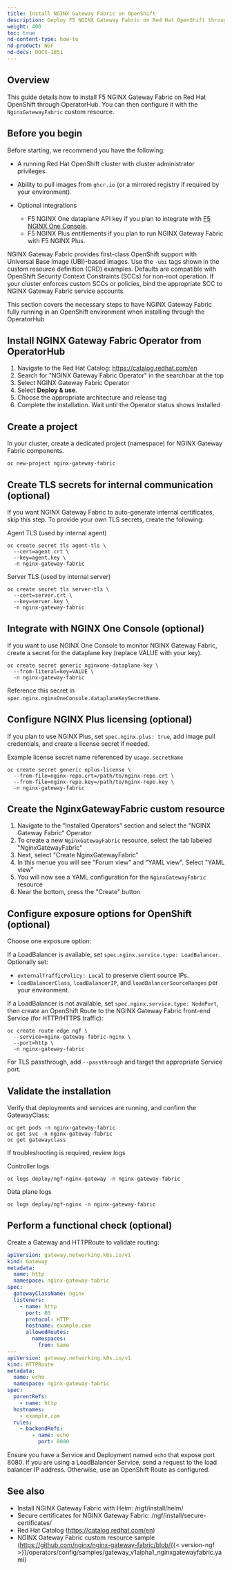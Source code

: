```yaml
---
title: Install NGINX Gateway Fabric on OpenShift
description: Deploy F5 NGINX Gateway Fabric on Red Hat OpenShift through OperatorHub and configure it using the NginxGatewayFabric custom resource.
weight: 400
toc: true
nd-content-type: how-to
nd-product: NGF
nd-docs: DOCS-1851
---
```


## Overview

This guide details how to install F5 NGINX Gateway Fabric on Red Hat OpenShift through OperatorHub. You can then configure it with the `NginxGatewayFabric` custom resource.

## Before you begin

Before starting, we recommend you have the following:

- A running Red Hat OpenShift cluster with cluster administrator privileges.
- Ability to pull images from `ghcr.io` (or a mirrored registry if required by your environment).

- Optional integrations
  - F5 NGINX One dataplane API key if you plan to integrate with [F5 NGINX One Console](https://docs.nginx.com/nginx-one/).
  - F5 NGINX Plus entitlements if you plan to run NGINX Gateway Fabric with F5 NGINX Plus.

NGINX Gateway Fabric provides first-class OpenShift support with Universal Base Image (UBI)-based images. Use the `-ubi` tags shown in the custom resource definition (CRD) examples. Defaults are compatible with OpenShift Security Context Constraints (SCCs) for non-root operation. If your cluster enforces custom SCCs or policies, bind the appropriate SCC to NGINX Gateway Fabric service accounts.

This section covers the necessary steps to have NGINX Gateway Fabric fully running in an OpenShift environment when installing through the OperatorHub

## Install NGINX Gateway Fabric Operator from OperatorHub

  1. Navigate to the Red Hat Catalog: https://catalog.redhat.com/en  
  1. Search for "NGINX Gateway Fabric Operator" in the searchbar at the top
  1. Select NGINX Gateway Fabric Operator
  1. Select **Deploy & use**. 
  1. Choose the appropriate architecture and release tag
  1. Complete the installation. Wait until the Operator status shows Installed

## Create a project

In your cluster, create a dedicated project (namespace) for NGINX Gateway Fabric components.

```shell
oc new-project nginx-gateway-fabric
```

## Create TLS secrets for internal communication (optional)

If you want NGINX Gateway Fabric to auto-generate internal certificates, skip this step. To provide your own TLS secrets, create the following:

Agent TLS (used by internal agent)

```shell
oc create secret tls agent-tls \
  --cert=agent.crt \
  --key=agent.key \
  -n nginx-gateway-fabric
```

Server TLS (used by internal server)

```shell
oc create secret tls server-tls \
  --cert=server.crt \
  --key=server.key \
  -n nginx-gateway-fabric
```

## Integrate with NGINX One Console (optional)

If you want to use NGINX One Console to monitor NGINX Gateway Fabric, create a secret for the dataplane key (replace VALUE with your key).

```shell
oc create secret generic nginxone-dataplane-key \
  --from-literal=key=VALUE \
  -n nginx-gateway-fabric
```

Reference this secret in `spec.nginx.nginxOneConsole.dataplaneKeySecretName`.

## Configure NGINX Plus licensing (optional)

If you plan to use NGINX Plus, set `spec.nginx.plus: true`, add image pull credentials, and create a license secret if needed.

Example license secret name referenced by `usage.secretName`

```shell
oc create secret generic nplus-license \
  --from-file=nginx-repo.crt=/path/to/nginx-repo.crt \
  --from-file=nginx-repo.key=/path/to/nginx-repo.key \
  -n nginx-gateway-fabric
```

## Create the NginxGatewayFabric custom resource

1. Navigate to the "Installed Operators" section and select the "NGINX Gateway Fabric" Operator
1. To create a new `NginxGatewayFabric` resource, select the tab labeled "NginxGatewayFabric"
1. Next, select "Create NginxGatewayFabric"
1. In this menue you will see "Forum view" and "YAML view". Select "YAML view"
1. You will now see a YAML configuration for the `NginxGatewayFabric` resource
1. Near the bottom, press the "Create" button

## Configure exposure options for OpenShift (optional)

Choose one exposure option:

If a LoadBalancer is available, set `spec.nginx.service.type: LoadBalancer`. Optionally set:

- `externalTrafficPolicy: Local` to preserve client source IPs.
- `loadBalancerClass`, `loadBalancerIP`, and `loadBalancerSourceRanges` per your environment.

If a LoadBalancer is not available, set `spec.nginx.service.type: NodePort`, then create an OpenShift Route to the NGINX Gateway Fabric front-end Service (for HTTP/HTTPS traffic):

```shell
oc create route edge ngf \
  --service=nginx-gateway-fabric-nginx \
  --port=http \
  -n nginx-gateway-fabric
```

For TLS passthrough, add `--passthrough` and target the appropriate Service port.

## Validate the installation

Verify that deployments and services are running, and confirm the GatewayClass:

```shell
oc get pods -n nginx-gateway-fabric
oc get svc -n nginx-gateway-fabric
oc get gatewayclass
```

If troubleshooting is required, review logs

Controller logs

```shell
oc logs deploy/ngf-nginx-gateway -n nginx-gateway-fabric
```

Data plane logs

```shell
oc logs deploy/ngf-nginx -n nginx-gateway-fabric
```

## Perform a functional check (optional)

Create a Gateway and HTTPRoute to validate routing:

```yaml
apiVersion: gateway.networking.k8s.io/v1
kind: Gateway
metadata:
  name: http
  namespace: nginx-gateway-fabric
spec:
  gatewayClassName: nginx
  listeners:
    - name: http
      port: 80
      protocol: HTTP
      hostname: example.com
      allowedRoutes:
        namespaces:
          from: Same
---
apiVersion: gateway.networking.k8s.io/v1
kind: HTTPRoute
metadata:
  name: echo
  namespace: nginx-gateway-fabric
spec:
  parentRefs:
    - name: http
  hostnames:
    - example.com
  rules:
    - backendRefs:
        - name: echo
          port: 8080
```

Ensure you have a Service and Deployment named `echo` that expose port 8080. If you are using a LoadBalancer Service, send a request to the load balancer IP address. Otherwise, use an OpenShift Route as configured.

## See also

- Install NGINX Gateway Fabric with Helm: /ngf/install/helm/
- Secure certificates for NGINX Gateway Fabric: /ngf/install/secure-certificates/
- Red Hat Catalog (https://catalog.redhat.com/en)
- NGINX Gateway Fabric custom resource sample (https://github.com/nginx/nginx-gateway-fabric/blob/{{< version-ngf >}}/operators/config/samples/gateway_v1alpha1_nginxgatewayfabric.yaml)
